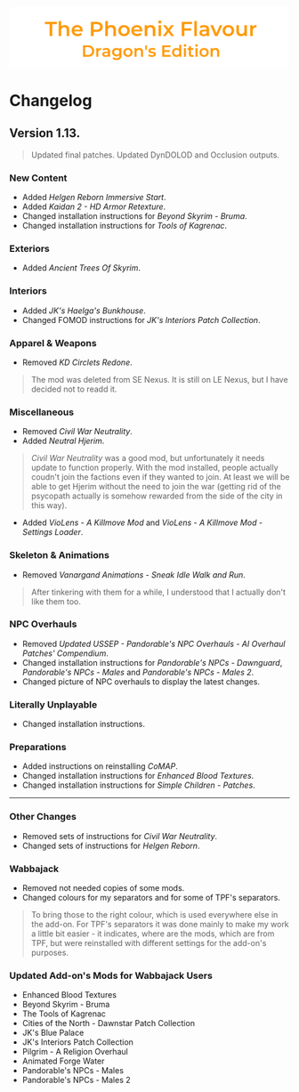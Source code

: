 ![image](images/Banner.png)

# Changelog

## Version 1.13.

> Updated final patches. Updated DynDOLOD and Occlusion outputs.

### New Content

* Added _Helgen Reborn Immersive Start_.
* Added _Kaidan 2 - HD Armor Retexture_.
* Changed installation instructions for _Beyond Skyrim - Bruma_.
* Changed installation instructions for _Tools of Kagrenac_.

### Exteriors

* Added _Ancient Trees Of Skyrim_.

### Interiors

* Added _JK's Haelga's Bunkhouse_.
* Changed FOMOD instructions for _JK's Interiors Patch Collection_.

### Apparel & Weapons

* Removed _KD Circlets Redone_.
> The mod was deleted from SE Nexus. It is still on LE Nexus, but I have decided not to readd it.

### Miscellaneous

* Removed _Civil War Neutrality_.
* Added _Neutral Hjerim_.
> _Civil War Neutrality_ was a good mod, but unfortunately it needs update to function properly. With the mod installed, people actually coudn't join the factions even if they wanted to join. At least we will be able to get Hjerim without the need to join the war (getting rid of the psycopath actually is somehow rewarded from the side of the city in this way).
* Added _VioLens - A Killmove Mod_ and _VioLens - A Killmove Mod - Settings Loader_.

### Skeleton & Animations

* Removed _Vanargand Animations - Sneak Idle Walk and Run_.
> After tinkering with them for a while, I understood that I actually don't like them too.

### NPC Overhauls

* Removed _Updated USSEP - Pandorable's NPC Overhauls - AI Overhaul Patches' Compendium_.
* Changed installation instructions for _Pandorable's NPCs - Dawnguard_, _Pandorable's NPCs - Males_ and _Pandorable's NPCs - Males 2_.
* Changed picture of NPC overhauls to display the latest changes.

### Literally Unplayable

* Changed installation instructions.

### Preparations

* Added instructions on reinstalling _CoMAP_.
* Changed installation instructions for _Enhanced Blood Textures_.
* Changed installation instructions for _Simple Children - Patches_.

---

### Other Changes

* Removed sets of instructions for _Civil War Neutrality_.
* Changed sets of instructions for _Helgen Reborn_.

### Wabbajack

* Removed not needed copies of some mods.
* Changed colours for my separators and for some of TPF's separators.
> To bring those to the right colour, which is used everywhere else in the add-on. For TPF's separators it was done mainly to make my work a little bit easier - it indicates, where are the mods, which are from TPF, but were reinstalled with different settings for the add-on's purposes.

### Updated Add-on's Mods for Wabbajack Users

* Enhanced Blood Textures
* Beyond Skyrim - Bruma
* The Tools of Kagrenac
* Cities of the North - Dawnstar Patch Collection
* JK's Blue Palace
* JK's Interiors Patch Collection
* Pilgrim - A Religion Overhaul
* Animated Forge Water
* Pandorable's NPCs - Males
* Pandorable's NPCs - Males 2
